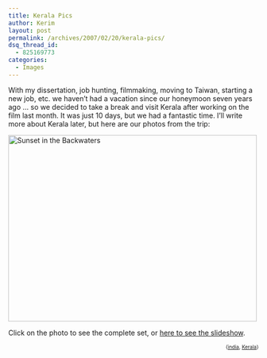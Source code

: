 ```yaml
---
title: Kerala Pics
author: Kerim
layout: post
permalink: /archives/2007/02/20/kerala-pics/
dsq_thread_id:
  - 825169773
categories:
  - Images
---
```

With my dissertation, job hunting, filmmaking, moving to Taiwan, starting a new job, etc. we haven&#8217;t had a vacation since our honeymoon seven years ago &#8230; so we decided to take a break and visit Kerala after working on the film last month. It was just 10 days, but we had a fantastic time. I&#8217;ll write more about Kerala later, but here are our photos from the trip:

<a href="http://www.flickr.com/photos/kerim/sets/72157594548103016/" onclick="_gaq.push(['_trackEvent', 'outbound-article', 'http://www.flickr.com/photos/kerim/sets/72157594548103016/', '']);"  title="Kerala Photo Set"><img src="http://farm1.static.flickr.com/156/397503565_5fb71f1dc6.jpg" width="500" height="375" alt="Sunset in the Backwaters" /></a>

Click on the photo to see the complete set, or <a href="http://www.flickr.com/photos/kerim/sets/72157594548103016/show/" onclick="_gaq.push(['_trackEvent', 'outbound-article', 'http://www.flickr.com/photos/kerim/sets/72157594548103016/show/', 'here to see the slideshow']);" >here to see the slideshow</a>.  
<!-- technorati tags start -->

<div style="text-align:right;">
  <span style="font-size:x-small;">{<a href="http://www.technorati.com/tag/india" onclick="_gaq.push(['_trackEvent', 'outbound-article', 'http://www.technorati.com/tag/india', 'india']);"  rel="tag">india</a>, <a href="http://www.technorati.com/tag/Kerala" onclick="_gaq.push(['_trackEvent', 'outbound-article', 'http://www.technorati.com/tag/Kerala', 'Kerala']);"  rel="tag">Kerala</a>}</span>


<!-- technorati tags end -->

